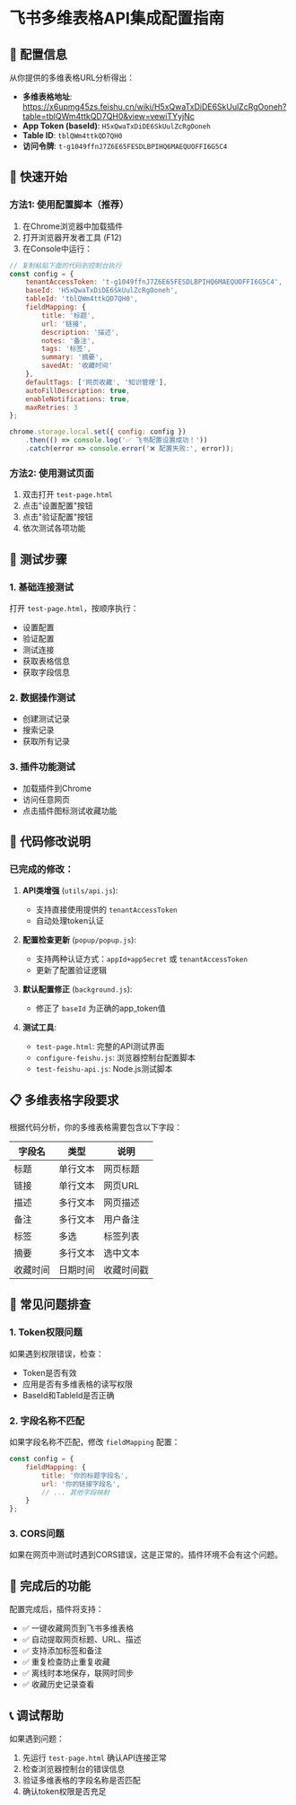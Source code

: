 # 飞书多维表格API集成配置指南

## 🎯 配置信息

从你提供的多维表格URL分析得出：
- **多维表格地址**: https://x6upmg45zs.feishu.cn/wiki/H5xQwaTxDiDE6SkUulZcRgOoneh?table=tblQWm4ttkQD7QH0&view=vewiTYyjNc
- **App Token (baseId)**: `H5xQwaTxDiDE6SkUulZcRgOoneh`
- **Table ID**: `tblQWm4ttkQD7QH0`
- **访问令牌**: `t-g1049ffnJ7Z6E65FESDLBPIHQ6MAEQUOFFI6G5C4`

## 🚀 快速开始

### 方法1: 使用配置脚本（推荐）

1. 在Chrome浏览器中加载插件
2. 打开浏览器开发者工具 (F12)
3. 在Console中运行：

```javascript
// 复制粘贴下面的代码到控制台执行
const config = {
    tenantAccessToken: 't-g1049ffnJ7Z6E65FESDLBPIHQ6MAEQUOFFI6G5C4',
    baseId: 'H5xQwaTxDiDE6SkUulZcRgOoneh',
    tableId: 'tblQWm4ttkQD7QH0',
    fieldMapping: {
        title: '标题',
        url: '链接',
        description: '描述',
        notes: '备注',
        tags: '标签',
        summary: '摘要',
        savedAt: '收藏时间'
    },
    defaultTags: ['网页收藏', '知识管理'],
    autoFillDescription: true,
    enableNotifications: true,
    maxRetries: 3
};

chrome.storage.local.set({ config: config })
    .then(() => console.log('✅ 飞书配置设置成功！'))
    .catch(error => console.error('❌ 配置失败:', error));
```

### 方法2: 使用测试页面

1. 双击打开 `test-page.html`
2. 点击"设置配置"按钮
3. 点击"验证配置"按钮
4. 依次测试各项功能

## 🧪 测试步骤

### 1. 基础连接测试
打开 `test-page.html`，按顺序执行：
- 设置配置
- 验证配置
- 测试连接
- 获取表格信息
- 获取字段信息

### 2. 数据操作测试
- 创建测试记录
- 搜索记录
- 获取所有记录

### 3. 插件功能测试
- 加载插件到Chrome
- 访问任意网页
- 点击插件图标测试收藏功能

## 🔧 代码修改说明

### 已完成的修改：

1. **API类增强** (`utils/api.js`):
   - 支持直接使用提供的 `tenantAccessToken`
   - 自动处理token认证

2. **配置检查更新** (`popup/popup.js`):
   - 支持两种认证方式：`appId+appSecret` 或 `tenantAccessToken`
   - 更新了配置验证逻辑

3. **默认配置修正** (`background.js`):
   - 修正了 `baseId` 为正确的app_token值

4. **测试工具**:
   - `test-page.html`: 完整的API测试界面
   - `configure-feishu.js`: 浏览器控制台配置脚本
   - `test-feishu-api.js`: Node.js测试脚本

## 📋 多维表格字段要求

根据代码分析，你的多维表格需要包含以下字段：

| 字段名 | 类型 | 说明 |
|--------|------|------|
| 标题 | 单行文本 | 网页标题 |
| 链接 | 单行文本 | 网页URL |
| 描述 | 多行文本 | 网页描述 |
| 备注 | 多行文本 | 用户备注 |
| 标签 | 多选 | 标签列表 |
| 摘要 | 多行文本 | 选中文本 |
| 收藏时间 | 日期时间 | 收藏时间戳 |

## 🚨 常见问题排查

### 1. Token权限问题
如果遇到权限错误，检查：
- Token是否有效
- 应用是否有多维表格的读写权限
- BaseId和TableId是否正确

### 2. 字段名称不匹配
如果字段名称不匹配，修改 `fieldMapping` 配置：

```javascript
const config = {
    fieldMapping: {
        title: '你的标题字段名',
        url: '你的链接字段名',
        // ... 其他字段映射
    }
};
```

### 3. CORS问题
如果在网页中测试时遇到CORS错误，这是正常的。插件环境不会有这个问题。

## 🎉 完成后的功能

配置完成后，插件将支持：
- ✅ 一键收藏网页到飞书多维表格
- ✅ 自动提取网页标题、URL、描述
- ✅ 支持添加标签和备注
- ✅ 重复检查防止重复收藏
- ✅ 离线时本地保存，联网时同步
- ✅ 收藏历史记录查看

## 📞 调试帮助

如果遇到问题：
1. 先运行 `test-page.html` 确认API连接正常
2. 检查浏览器控制台的错误信息
3. 验证多维表格的字段名称是否匹配
4. 确认token权限是否充足
